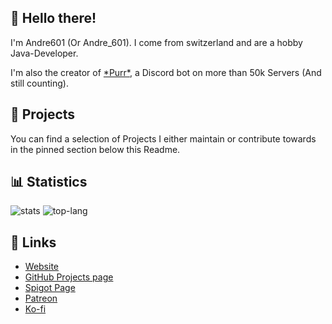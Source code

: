 <!-- Links -->
[purr]: https://purrbot.site
[website]: https://andre601.ch
[github]: https://andre601.ch/projects
[spigot]: https://www.spigotmc.org/resources/authors/56829/
[patreon]: https://patreon.com/andre_601
[ko-fi]: https://ko-fi.com/andre_601

<!-- Images -->
[stats]: https://github-readme-stats.vercel.app/api?username=Andre601&show_icons=true&hide_rank=true&title_color=3498db&bg_color=ffffff00&text_color=718096
[top-lang]: https://github-readme-stats.vercel.app/api/top-langs?username=Andre601&layout=compact&title_color=3498db&bg_color=ffffff00&text_color=718096

## :wave: Hello there!
I'm Andre601 (Or Andre_601). I come from switzerland and are a hobby Java-Developer.

I'm also the creator of [\*Purr\*][purr], a Discord bot on more than 50k Servers (And still counting).

## :file_folder: Projects
You can find a selection of Projects I either maintain or contribute towards in the pinned section below this Readme.

## :bar_chart: Statistics
![stats]
![top-lang]

## :link: Links
- [Website]
- [GitHub Projects page][github]
- [Spigot Page][spigot]
- [Patreon]
- [Ko-fi]
